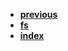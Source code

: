 * [**previous**](/docs/Backup/nodejs)
* [**fs**](/docs/Backup/nodejs/fs/fs.md)
* [**index**](/docs/Backup/nodejs/fs/index.md)
